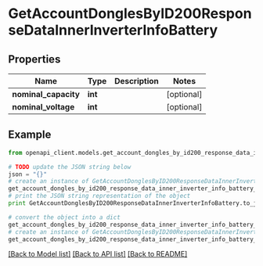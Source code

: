 # GetAccountDonglesByID200ResponseDataInnerInverterInfoBattery


## Properties
Name | Type | Description | Notes
------------ | ------------- | ------------- | -------------
**nominal_capacity** | **int** |  | [optional] 
**nominal_voltage** | **int** |  | [optional] 

## Example

```python
from openapi_client.models.get_account_dongles_by_id200_response_data_inner_inverter_info_battery import GetAccountDonglesByID200ResponseDataInnerInverterInfoBattery

# TODO update the JSON string below
json = "{}"
# create an instance of GetAccountDonglesByID200ResponseDataInnerInverterInfoBattery from a JSON string
get_account_dongles_by_id200_response_data_inner_inverter_info_battery_instance = GetAccountDonglesByID200ResponseDataInnerInverterInfoBattery.from_json(json)
# print the JSON string representation of the object
print GetAccountDonglesByID200ResponseDataInnerInverterInfoBattery.to_json()

# convert the object into a dict
get_account_dongles_by_id200_response_data_inner_inverter_info_battery_dict = get_account_dongles_by_id200_response_data_inner_inverter_info_battery_instance.to_dict()
# create an instance of GetAccountDonglesByID200ResponseDataInnerInverterInfoBattery from a dict
get_account_dongles_by_id200_response_data_inner_inverter_info_battery_form_dict = get_account_dongles_by_id200_response_data_inner_inverter_info_battery.from_dict(get_account_dongles_by_id200_response_data_inner_inverter_info_battery_dict)
```
[[Back to Model list]](../README.md#documentation-for-models) [[Back to API list]](../README.md#documentation-for-api-endpoints) [[Back to README]](../README.md)


